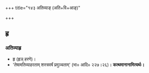 +++
title="१४३ अतिव्याङ् (अति+वि+आङ्)"

+++

## हृ
### अतिव्याहृ
- हृ (हृञ् हरणे)।
- 'तेषामतिव्याहरताम् शस्त्रवर्षं प्रमुञ्चताम्' (भा० आदि० २२७।२६)।  **कत्थमानानामित्यर्थः।**
